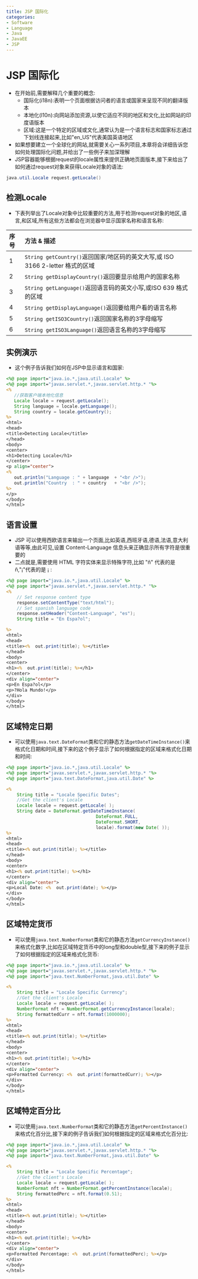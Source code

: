 ```yaml
---
title: JSP 国际化
categories:
- Software
- Language
- Java
- JavaEE
- JSP
---
```

# JSP 国际化

- 在开始前,需要解释几个重要的概念:
    - 国际化(i18n):表明一个页面根据访问者的语言或国家来呈现不同的翻译版本
    - 本地化(l10n):向网站添加资源,以使它适应不同的地区和文化,比如网站的印度语版本
    - 区域:这是一个特定的区域或文化,通常认为是一个语言标志和国家标志通过下划线连接起来,比如"en_US"代表美国英语地区
- 如果想要建立一个全球化的网站,就需要关心一系列项目,本章将会详细告诉您如何处理国际化问题,并给出了一些例子来加深理解
- JSP容器能够根据request的locale属性来提供正确地页面版本,接下来给出了如何通过request对象来获得Locale对象的语法:

```java
java.util.Locale request.getLocale()
```

## 检测Locale

- 下表列举出了Locale对象中比较重要的方法,用于检测request对象的地区,语言,和区域,所有这些方法都会在浏览器中显示国家名称和语言名称:

| 序号 | 方法 & 描述                                                  |
| :--- | :----------------------------------------------------------- |
| 1    | `String getCountry()`返回国家/地区码的英文大写,或 ISO 3166 2-letter 格式的区域 |
| 2    | `String getDisplayCountry()`返回要显示给用户的国家名称       |
| 3    | `String getLanguage()`返回语言码的英文小写,或ISO 639 格式的区域 |
| 4    | `String getDisplayLanguage()`返回要给用户看的语言名称        |
| 5    | `String getISO3Country()`返回国家名称的3字母缩写             |
| 6    | `String getISO3Language()`返回语言名称的3字母缩写            |

## 实例演示

- 这个例子告诉我们如何在JSP中显示语言和国家:

```jsp
<%@ page import="java.io.*,java.util.Locale" %>
<%@ page import="javax.servlet.*,javax.servlet.http.* "%>
<%
   //获取客户端本地化信息
   Locale locale = request.getLocale();
   String language = locale.getLanguage();
   String country = locale.getCountry();
%>
<html>
<head>
<title>Detecting Locale</title>
</head>
<body>
<center>
<h1>Detecting Locale</h1>
</center>
<p align="center">
<%
   out.println("Language : " + language  + "<br />");
   out.println("Country  : " + country   + "<br />");
%>
</p>
</body>
</html>
```

## 语言设置

- JSP 可以使用西欧语言来输出一个页面,比如英语,西班牙语,德语,法语,意大利语等等,由此可见,设置 Content-Language 信息头来正确显示所有字符是很重要的
- 二点就是,需要使用 HTML 字符实体来显示特殊字符,比如 "&#241;" 代表的是 ñ,"&#161;"代表的是 ¡ :

```jsp
<%@ page import="java.io.*,java.util.Locale" %>
<%@ page import="javax.servlet.*,javax.servlet.http.* "%>
<%
    // Set response content type
    response.setContentType("text/html");
    // Set spanish language code
    response.setHeader("Content-Language", "es");
    String title = "En Espa?ol";

%>
<html>
<head>
<title><%  out.print(title); %></title>
</head>
<body>
<center>
<h1><%  out.print(title); %></h1>
</center>
<div align="center">
<p>En Espa?ol</p>
<p>?Hola Mundo!</p>
</div>
</body>
</html>
```

## 区域特定日期

- 可以使用`java.text.DateFormat`类和它的静态方法`getDateTimeInstance()`来格式化日期和时间,接下来的这个例子显示了如何根据指定的区域来格式化日期和时间:

```jsp
<%@ page import="java.io.*,java.util.Locale" %>
<%@ page import="javax.servlet.*,javax.servlet.http.* "%>
<%@ page import="java.text.DateFormat,java.util.Date" %>

<%
    String title = "Locale Specific Dates";
    //Get the client's Locale
    Locale locale = request.getLocale( );
    String date = DateFormat.getDateTimeInstance(
                                  DateFormat.FULL,
                                  DateFormat.SHORT,
                                  locale).format(new Date( ));
%>
<html>
<head>
<title><% out.print(title); %></title>
</head>
<body>
<center>
<h1><% out.print(title); %></h1>
</center>
<div align="center">
<p>Local Date: <%  out.print(date); %></p>
</div>
</body>
</html>
```

## 区域特定货币

- 可以使用`java.text.NumberFormat`类和它的静态方法`getCurrencyInstance()`来格式化数字,比如在区域特定货币中的long型和double型,接下来的例子显示了如何根据指定的区域来格式化货币:

```jsp
<%@ page import="java.io.*,java.util.Locale" %>
<%@ page import="javax.servlet.*,javax.servlet.http.* "%>
<%@ page import="java.text.NumberFormat,java.util.Date" %>

<%
    String title = "Locale Specific Currency";
    //Get the client's Locale
    Locale locale = request.getLocale( );
    NumberFormat nft = NumberFormat.getCurrencyInstance(locale);
    String formattedCurr = nft.format(1000000);
%>
<html>
<head>
<title><% out.print(title); %></title>
</head>
<body>
<center>
<h1><% out.print(title); %></h1>
</center>
<div align="center">
<p>Formatted Currency: <%  out.print(formattedCurr); %></p>
</div>
</body>
</html>
```

## 区域特定百分比

- 可以使用`java.text.NumberFormat`类和它的静态方法`getPercentInstance()`来格式化百分比,接下来的例子告诉我们如何根据指定的区域来格式化百分比:

```jsp
<%@ page import="java.io.*,java.util.Locale" %>
<%@ page import="javax.servlet.*,javax.servlet.http.* "%>
<%@ page import="java.text.NumberFormat,java.util.Date" %>

<%
    String title = "Locale Specific Percentage";
    //Get the client's Locale
    Locale locale = request.getLocale( );
    NumberFormat nft = NumberFormat.getPercentInstance(locale);
    String formattedPerc = nft.format(0.51);
%>
<html>
<head>
<title><% out.print(title); %></title>
</head>
<body>
<center>
<h1><% out.print(title); %></h1>
</center>
<div align="center">
<p>Formatted Percentage: <%  out.print(formattedPerc); %></p>
</div>
</body>
</html>
```
